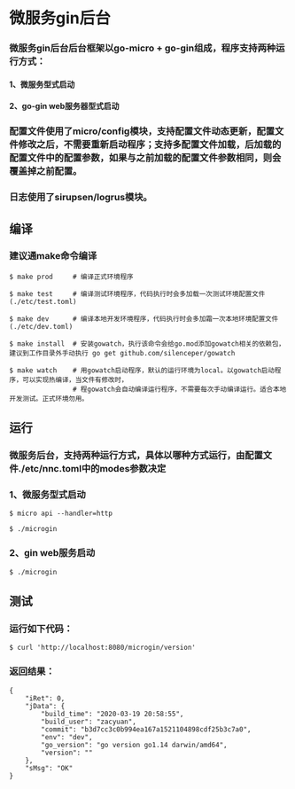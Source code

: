 # 微服务gin后台
### 微服务gin后台后台框架以go-micro + go-gin组成，程序支持两种运行方式：
#### 1、微服务型式启动
#### 2、go-gin web服务器型式启动
### 配置文件使用了micro/config模块，支持配置文件动态更新，配置文件修改之后，不需要重新启动程序；支持多配置文件加载，后加载的配置文件中的配置参数，如果与之前加载的配置文件参数相同，则会覆盖掉之前配置。
### 日志使用了sirupsen/logrus模块。

## 编译

### 建议通make命令编译

```
$ make prod     # 编译正式环境程序

$ make test     # 编译测试环境程序，代码执行时会多加载一次测试环境配置文件(./etc/test.toml)

$ make dev      # 编译本地开发环境程序，代码执行时会多加霜一次本地环境配置文件(./etc/dev.toml)

$ make install  # 安装gowatch，执行该命令会给go.mod添加gowatch相关的依赖包，建议到工作目录外手动执行 go get github.com/silenceper/gowatch

$ make watch    # 用gowatch启动程序，默认的运行环境为local。以gowatch启动程序，可以实现热编译，当文件有修改时，
                # 程gowatch会自动编译运行程序，不需要每次手动编译运行。适合本地开发测试。正式环境勿用。
```

## 运行

### 微服务后台，支持两种运行方式，具体以哪种方式运行，由配置文件./etc/nnc.toml中的modes参数决定

### 1、微服务型式启动

```
$ micro api --handler=http

$ ./microgin
```

### 2、gin web服务启动
```
$ ./microgin
```

## 测试
### 运行如下代码：
```
$ curl 'http://localhost:8080/microgin/version'
```

### 返回结果：
```
{
    "iRet": 0,
    "jData": {
        "build_time": "2020-03-19 20:58:55",
        "build_user": "zacyuan",
        "commit": "b3d7cc3c0b994ea167a1521104898cdf25b3c7a0",
        "env": "dev",
        "go_version": "go version go1.14 darwin/amd64",
        "version": ""
    },
    "sMsg": "OK"
}
```